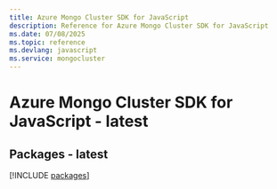 ```yaml
---
title: Azure Mongo Cluster SDK for JavaScript
description: Reference for Azure Mongo Cluster SDK for JavaScript
ms.date: 07/08/2025
ms.topic: reference
ms.devlang: javascript
ms.service: mongocluster
---
```

# Azure Mongo Cluster SDK for JavaScript - latest
## Packages - latest
[!INCLUDE [packages](mongo-cluster-index.md)]